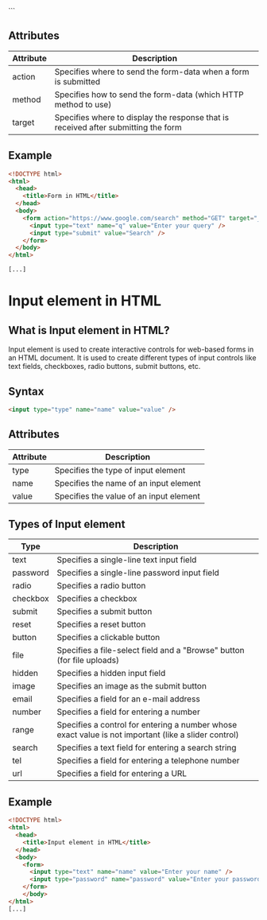       
<!-- About form inn HTML -- />

# Form in HTML

## What is form in HTML?

Form is a section of a document containing interactive controls that allow users to submit information to a web server.

## Syntax

```html
<form action="action" method="method">
  <!-- form elements -->
</form>
```

## Attributes

| Attribute | Description                                                                 |
| --------- | --------------------------------------------------------------------------- |
| action    | Specifies where to send the form-data when a form is submitted              |
| method    | Specifies how to send the form-data (which HTTP method to use)              |
| target    | Specifies where to display the response that is received after submitting the form |

## Example

````html
<!DOCTYPE html>
<html>
  <head>
    <title>Form in HTML</title>
  </head>
  <body>
    <form action="https://www.google.com/search" method="GET" target="_blank">
      <input type="text" name="q" value="Enter your query" />
      <input type="submit" value="Search" />
    </form>
  </body>
</html>
````
````
[...]
````


<!-- About Input element in HTML -->

# Input element in HTML

## What is Input element in HTML?

Input element is used to create interactive controls for web-based forms in an HTML document. It is used to create different types of input controls like text fields, checkboxes, radio buttons, submit buttons, etc.

## Syntax

```html
<input type="type" name="name" value="value" />
```

## Attributes

| Attribute | Description                             |
| --------- | --------------------------------------- |
| type      | Specifies the type of input element     |
| name      | Specifies the name of an input element  |
| value     | Specifies the value of an input element |

## Types of Input element

| Type     | Description                                                                                          |
| -------- | ---------------------------------------------------------------------------------------------------- |
| text     | Specifies a single-line text input field                                                             |
| password | Specifies a single-line password input field                                                         |
| radio    | Specifies a radio button                                                                             |
| checkbox | Specifies a checkbox                                                                                 |
| submit   | Specifies a submit button                                                                            |
| reset    | Specifies a reset button                                                                             |
| button   | Specifies a clickable button                                                                         |
| file     | Specifies a file-select field and a "Browse" button (for file uploads)                               |
| hidden   | Specifies a hidden input field                                                                       |
| image    | Specifies an image as the submit button                                                              |
| email    | Specifies a field for an e-mail address                                                              |
| number   | Specifies a field for entering a number                                                              |
| range    | Specifies a control for entering a number whose exact value is not important (like a slider control) |
| search   | Specifies a text field for entering a search string                                                  |
| tel      | Specifies a field for entering a telephone number                                                    |
| url      | Specifies a field for entering a URL                                                                 |

## Example

````html
<!DOCTYPE html>
<html>
  <head>
    <title>Input element in HTML</title>
  </head>
  <body>
    <form>
      <input type="text" name="name" value="Enter your name" />
      <input type="password" name="password" value="Enter your password" />
    </form>  
    </body>  
</html> 
[...] 

